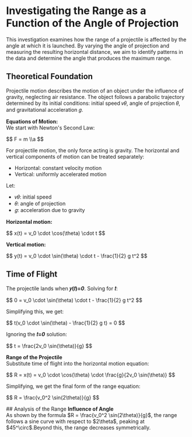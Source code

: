 # Investigating the Range as a Function of the Angle of Projection
This investigation examines how the range of a projectile is affected by the angle at which it is launched. By varying the angle of projection and measuring the resulting horizontal distance, we aim to identify patterns in the data and determine the angle that produces the maximum range.

## Theoretical Foundation
Projectile motion describes the motion of an object under the influence of gravity, neglecting air resistance. The object follows a parabolic trajectory determined by its initial conditions: initial speed 𝑣𝜃, angle of projection 𝜃, and gravitational acceleration 𝑔.

<b>Equations of Motion:</b><br />
We start with Newton's Second Law:
<p>$$ F = m \\a $$</p>

For projectile motion, the only force acting is gravity. The horizontal and vertical components of motion can be treated separately:
- Horizontal: constant velocity motion
- Vertical: uniformly accelerated motion

Let:
- 𝑣𝜃: initial speed
- 𝜃: angle of projection
- 𝑔: acceleration due to gravity

<b>Horizontal motion:</b><br />
<p>$$ x(t) = v_0 \cdot \cos(\theta) \cdot t $$</p>
<b>Vertical motion:</b><br />
<p>$$ y(t) = v_0 \cdot \sin(\theta) \cdot t - \frac{1}{2} g t^2 $$</p>

## Time of Flight
The projectile lands when <b>𝑦(𝑡)=<i>0</i></b>. Solving for <b>𝑡</b>:<br />
<p>$$ 0 = v_0 \cdot \sin(\theta) \cdot t - \frac{1}{2} g t^2 $$</p>
Simplifying this, we get:<br />
<p>$$ t(v_0 \cdot \sin(\theta) - \frac{1}{2} g t) = 0 $$</p>
Ignoring the <b>𝑡=<i>0</i></b> solution:<br />
<p>$$ t = \frac{2v_0 \sin(\theta)}{g} $$</p>
<b>Range of the Projectile</b><br />
Substitute time of flight into the horizontal motion equation:<br />
<p>$$ R = x(t) = v_0 \cdot \cos(\theta) \cdot \frac{g}{2v_0 \sin(\theta)} $$</p>
Simplifying, we get the final form of the range equation:<br />
<p>$$ R = \frac{v_0^2 \sin(2\theta)}{g} $$</p>
## Analysis of the Range
<b>Influence of Angle</b><br />
As shown by the formula $R = \frac{v_0^2 \sin(2\theta)}{g}$, the range follows a sine curve with respect to $2\theta$, peaking at $45^\circ$.Beyond this, the range decreases symmetrically.
